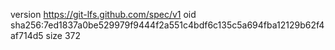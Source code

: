 version https://git-lfs.github.com/spec/v1
oid sha256:7ed1837a0be529979f9444f2a551c4bdf6c135c5a694fba12129b62f4af714d5
size 372
